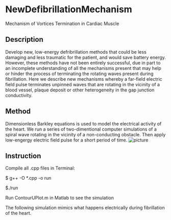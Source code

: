 # NewDefibrillationMechanism
Mechanism of Vortices Termination in Cardiac Muscle

## Description
Develop new, low-energy defribrillation methods that could be less damaging and less traumatic for the patient, and would save battery energy. However, these methods have not been entirely successful, due in part to an incomplete understanding of all the mechanisms present that may help or hinder the process of terminating the rotating waves present during fibrillation. Here we describe new mechanisms whereby a far-field electric field pulse terminates unpinned waves that are rotating in the vicinity of a blood vessel, plaque deposit or other heterogeneity in the gap junction conductivity.

## Method

Dimensionless Barkley equations is used to model the electrical activity of the heart. 
We run a series of two-dimentional computer simulations of a spiral wave rotating in the vicinity of a non-conducting obstacle. Then apply low-engergy electric field pulse for a short period of time. 
![picture](https://user-images.githubusercontent.com/25389100/36929586-940b4364-1e47-11e8-9d61-77af73db0a7c.png)


## Instruction

Compile all .cpp files in Terminal:

$ g++ -O *.cpp -o run

$./run

Run ContourUPlot.m in Matlab to see the simulation 

The following simulation mimics what happens electrically during fibrillation of the heart. 
